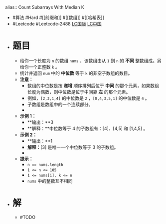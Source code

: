 alias:: Count Subarrays With Median K

- #算法 #Hard #[[前缀和]] #[[数组]] #[[哈希表]]
- #Leetcode #Leetcode-2488 [LC国际](https://leetcode.com/problems/count-subarrays-with-median-k/) [LC中国](https://leetcode.cn/problems/count-subarrays-with-median-k/)
- # 题目
	- 给你一个长度为 `n` 的数组 `nums` ，该数组由从 `1` 到 `n` 的 **不同** 整数组成。另给你一个正整数 `k` 。
	- 统计并返回 `num` 中的 **中位数** 等于 `k` 的非空子数组的数目。
	- **注意：**
		- 数组的中位数是按 **递增** 顺序排列后位于 **中间** 的那个元素，如果数组长度为偶数，则中位数是位于中间靠 **左** 的那个元素。
		- 例如，`[2,3,1,4]` 的中位数是 `2` ，`[8,4,3,5,1]` 的中位数是 `4` 。
		- 子数组是数组中的一个连续部分。
		-
	- **示例 1：**
		- **输出：**3
		- **解释：**中位数等于 4 的子数组有：[4]、[4,5] 和 [1,4,5] 。
	- **示例 2：**
		- **输出：**1
		- **解释：**[3] 是唯一一个中位数等于 3 的子数组。
		-
	- **提示：**
		- `n == nums.length`
		- `1 <= n <= 105`
		- `1 <= nums[i], k <= n`
		- `nums` 中的整数互不相同
- # 解
	- #TODO